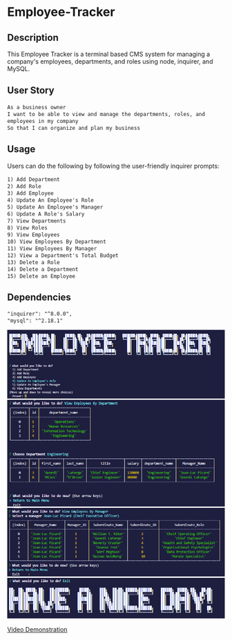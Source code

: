 # Employee-Tracker

## Description 
This Employee Tracker is a terminal based CMS system for managing a company's employees, departments, and roles using node, inquirer, and MySQL.


## User Story 
```
As a business owner
I want to be able to view and manage the departments, roles, and employees in my company
So that I can organize and plan my business
```
## Usage 
Users can do the following by following the user-friendly inquirer prompts: 
```
1) Add Department
2) Add Role
3) Add Employee
4) Update An Employee's Role
5) Update An Employee's Manager
6) Update A Role's Salary
7) View Departments
8) View Roles
9) View Employees
10) View Employees By Department
11) View Employees By Manager
12) View a Department's Total Budget
13) Delete a Role
14) Delete a Department
15) Delete an Employee
```
## Dependencies
    "inquirer": "^8.0.0",
    "mysql": "^2.18.1"

![Start Screen](./Images/Ascii.PNG?raw=true "Employee Tracker")
![Department](./Images/Department.PNG?raw=true "View Employees by Department")
![Manager](./Images/Manager.PNG?raw=true "View Employees By Manager")
![Exit](./Images/exitAscii.PNG?raw=true "Exit Screen")

[Video Demonstration](https://drive.google.com/file/d/1-5p7utWa7fealpl7Pj2ulx6PHfeygV4o/view?usp=sharing)
